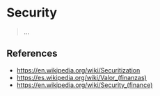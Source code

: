 # Security

> …
> 

## References

- https://en.wikipedia.org/wiki/Securitization
- https://es.wikipedia.org/wiki/Valor_(finanzas)
- https://en.wikipedia.org/wiki/Security_(finance)